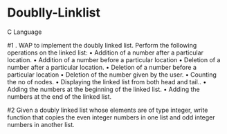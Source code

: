 # Doublly-Linklist
C Language 

#1 . WAP to implement the doubly linked list. Perform the following operations on the linked list:
•	Addition of a number after a particular location.
•	Addition of a number before a particular location
•	Deletion of a number after a particular location.
•	Deletion of a number before a particular location
•	Deletion of the number given by the user.
•	Counting the no of nodes.
•	Displaying the linked list from both head and tail..
•	Adding the numbers at the beginning of the linked list.
•	Adding the numbers at the end of the linked list.

#2 Given a doubly linked list whose elements are of type integer, write function that copies the even integer numbers in one list and odd integer numbers in another list.
